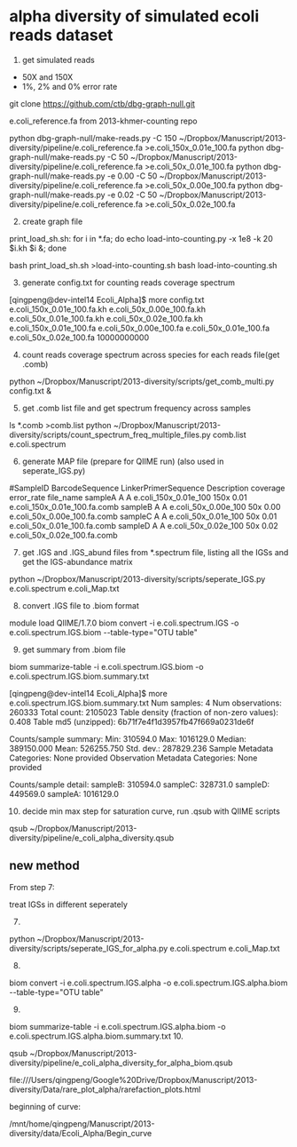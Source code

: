 alpha diversity of simulated ecoli reads dataset
============

1. get simulated reads

- 50X and 150X
- 1%, 2% and 0% error rate

git clone https://github.com/ctb/dbg-graph-null.git

e.coli_reference.fa from 2013-khmer-counting repo

python dbg-graph-null/make-reads.py -C 150 ~/Dropbox/Manuscript/2013-diversity/pipeline/e.coli_reference.fa  >e.coli_150x_0.01e_100.fa
python dbg-graph-null/make-reads.py -C 50 ~/Dropbox/Manuscript/2013-diversity/pipeline/e.coli_reference.fa  >e.coli_50x_0.01e_100.fa
python dbg-graph-null/make-reads.py -e 0.00 -C 50 ~/Dropbox/Manuscript/2013-diversity/pipeline/e.coli_reference.fa  >e.coli_50x_0.00e_100.fa
python dbg-graph-null/make-reads.py -e 0.02 -C 50 ~/Dropbox/Manuscript/2013-diversity/pipeline/e.coli_reference.fa  >e.coli_50x_0.02e_100.fa

2. create graph file

print_load_sh.sh:
for i in *.fa; do echo load-into-counting.py -x 1e8 -k 20 $i.kh $i \&;  done

bash print_load_sh.sh  >load-into-counting.sh
bash load-into-counting.sh

3. generate config.txt for counting reads coverage spectrum

[qingpeng@dev-intel14 Ecoli_Alpha]$ more config.txt 
e.coli_150x_0.01e_100.fa.kh  e.coli_50x_0.00e_100.fa.kh  e.coli_50x_0.01e_100.fa.kh  e.coli_50x_0.02e_100.fa.kh
e.coli_150x_0.01e_100.fa  e.coli_50x_0.00e_100.fa  e.coli_50x_0.01e_100.fa  e.coli_50x_0.02e_100.fa
10000000000

4. count reads coverage spectrum across species for each reads file(get .comb)

python ~/Dropbox/Manuscript/2013-diversity/scripts/get_comb_multi.py config.txt &

5. get .comb list file and get spectrum frequency across samples

ls *.comb >comb.list
python ~/Dropbox/Manuscript/2013-diversity/scripts/count_spectrum_freq_multiple_files.py comb.list e.coli.spectrum

6. generate MAP file (prepare for QIIME run) (also used in seperate_IGS.py)

#SampleID	BarcodeSequence	LinkerPrimerSequence	Description coverage  error_rate  file_name
sampleA	A	A	e.coli_150x_0.01e_100 150x  0.01  e.coli_150x_0.01e_100.fa.comb
sampleB	A	A	e.coli_50x_0.00e_100  50x 0.00  e.coli_50x_0.00e_100.fa.comb
sampleC	A	A	e.coli_50x_0.01e_100  50x 0.01  e.coli_50x_0.01e_100.fa.comb
sampleD A A e.coli_50x_0.02e_100  50x 0.02  e.coli_50x_0.02e_100.fa.comb

7. get .IGS and .IGS_abund files from *.spectrum file, listing all the IGSs and get the IGS-abundance matrix

python ~/Dropbox/Manuscript/2013-diversity/scripts/seperate_IGS.py e.coli.spectrum e.coli_Map.txt 


8. convert .IGS file to .biom format

module load QIIME/1.7.0
biom convert -i e.coli.spectrum.IGS -o e.coli.spectrum.IGS.biom --table-type="OTU table"

9. get summary from .biom file

biom summarize-table -i  e.coli.spectrum.IGS.biom -o e.coli.spectrum.IGS.biom.summary.txt

[qingpeng@dev-intel14 Ecoli_Alpha]$ more e.coli.spectrum.IGS.biom.summary.txt
Num samples: 4
Num observations: 260333
Total count: 2105023
Table density (fraction of non-zero values): 0.408
Table md5 (unzipped): 6b71f7e4f1d3957fb47f669a0231de6f

Counts/sample summary:
 Min: 310594.0
 Max: 1016129.0
 Median: 389150.000
 Mean: 526255.750
 Std. dev.: 287829.236
 Sample Metadata Categories: None provided
 Observation Metadata Categories: None provided

Counts/sample detail:
 sampleB: 310594.0
 sampleC: 328731.0
 sampleD: 449569.0
 sampleA: 1016129.0
 
 
 10. decide min max step for saturation curve, run .qsub with QIIME scripts

qsub ~/Dropbox/Manuscript/2013-diversity/pipeline/e_coli_alpha_diversity.qsub
 
 
 
 new method
 ------
 
 From step 7:
 
 treat IGSs in different seperately
 
 7. 
python ~/Dropbox/Manuscript/2013-diversity/scripts/seperate_IGS_for_alpha.py e.coli.spectrum e.coli_Map.txt

8. 
biom convert -i e.coli.spectrum.IGS.alpha -o e.coli.spectrum.IGS.alpha.biom --table-type="OTU table"

9.
biom summarize-table -i e.coli.spectrum.IGS.alpha.biom -o e.coli.spectrum.IGS.alpha.biom.summary.txt
10.

qsub ~/Dropbox/Manuscript/2013-diversity/pipeline/e_coli_alpha_diversity_for_alpha_biom.qsub

 
file:///Users/qingpeng/Google%20Drive/Dropbox/Manuscript/2013-diversity/Data/rare_plot_alpha/rarefaction_plots.html



beginning of curve:

/mnt/home/qingpeng/Manuscript/2013-diversity/data/Ecoli_Alpha/Begin_curve



